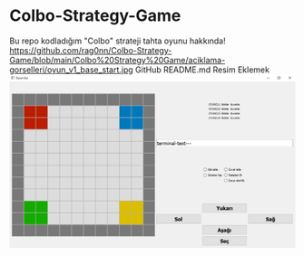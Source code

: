 # Colbo-Strategy-Game
Bu repo kodladığım "Colbo" strateji tahta oyunu hakkında!
https://github.com/rag0nn/Colbo-Strategy-Game/blob/main/Colbo%20Strategy%20Game/aciklama-gorselleri/oyun_v1_base_start.jpg
GitHub README.md Resim Eklemek
![as](https://github.com/rag0nn/Colbo-Strategy-Game/blob/main/Colbo%20Strategy%20Game/aciklama-gorselleri/oyun_v1_base_start.jpg)
